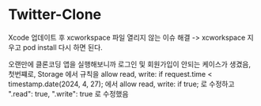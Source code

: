# Twitter-Clone

Xcode 업데이트 후 xcworkspace 파일 열리지 않는 이슈 해결 -> xcworkspace 지우고 pod install 다시 하면 된다.

오랜만에 클론코딩 앱을 실행해보니까 로그인 및 회원가입이 안되는 케이스가 생겼음,
첫번쨰로, Storage 에서 규칙을 
allow read, write: if request.time < timestamp.date(2024, 4, 27); 에서 allow read, write: if true; 로 수정하고 ".read": true, ".write": true 로 수정했음
